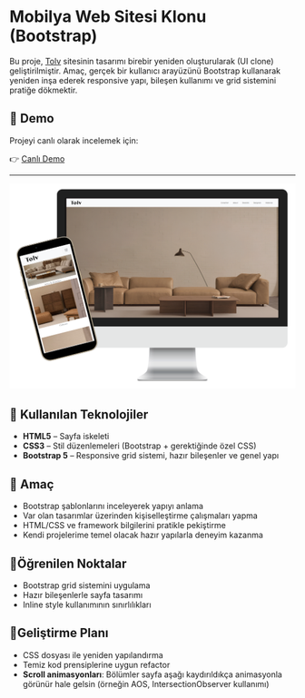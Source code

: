 # Mobilya Web Sitesi Klonu (Bootstrap)

Bu proje, [Tolv](tolv.dk) sitesinin tasarımı birebir yeniden oluşturularak (UI clone) geliştirilmiştir.
Amaç, gerçek bir kullanıcı arayüzünü Bootstrap kullanarak yeniden inşa ederek responsive yapı, bileşen kullanımı ve grid sistemini pratiğe dökmektir.
## 🔗 Demo

Projeyi canlı olarak incelemek için:

👉 [Canlı Demo](https://tugce.42web.io)

---

![Proje Görseli](../bootstrap-mobilya-websitesi/img/bootstrap-mobilya-websitesi.png)


## 🔧 Kullanılan Teknolojiler

- **HTML5** – Sayfa iskeleti  
- **CSS3** – Stil düzenlemeleri (Bootstrap + gerektiğinde özel CSS)  
- **Bootstrap 5** – Responsive grid sistemi, hazır bileşenler ve genel yapı  

## 🎯 Amaç

- Bootstrap şablonlarını inceleyerek yapıyı anlama  
- Var olan tasarımlar üzerinden kişiselleştirme çalışmaları yapma  
- HTML/CSS ve framework bilgilerini pratikle pekiştirme  
- Kendi projelerime temel olacak hazır yapılarla deneyim kazanma  

## 📘Öğrenilen Noktalar

- Bootstrap grid sistemini uygulama  
- Hazır bileşenlerle sayfa tasarımı  
- Inline style kullanımının sınırlılıkları

## 🚧Geliştirme Planı

- CSS dosyası ile yeniden yapılandırma  
- Temiz kod prensiplerine uygun refactor  
- **Scroll animasyonları**: Bölümler sayfa aşağı kaydırıldıkça animasyonla görünür hale gelsin (örneğin AOS, IntersectionObserver kullanımı)


